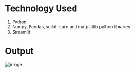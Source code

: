 # Technology Used 
1. Python
2. Numpy, Pandas, scikit-learn and matplotlib python libraries
3. Streamlit
   
# Output 
![image](https://github.com/roshnimishraa/IPL-Winning-Prediction-System/assets/121380696/c40c95d8-b8af-4716-94cd-36c929315832)
